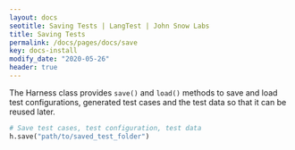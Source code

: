 ```yaml
---
layout: docs
seotitle: Saving Tests | LangTest | John Snow Labs
title: Saving Tests
permalink: /docs/pages/docs/save
key: docs-install
modify_date: "2020-05-26"
header: true
---
```


<div class="main-docs" markdown="1"><div class="h3-box" markdown="1">

The Harness class provides `save()` and `load()` methods to save and load test configurations, generated test cases and the test data so that it can be reused later.
      
```python
# Save test cases, test configuration, test data  
h.save("path/to/saved_test_folder")
```

</div></div>